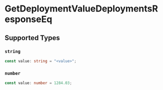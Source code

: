 # GetDeploymentValueDeploymentsResponseEq


## Supported Types

### `string`

```typescript
const value: string = "<value>";
```

### `number`

```typescript
const value: number = 1284.03;
```


